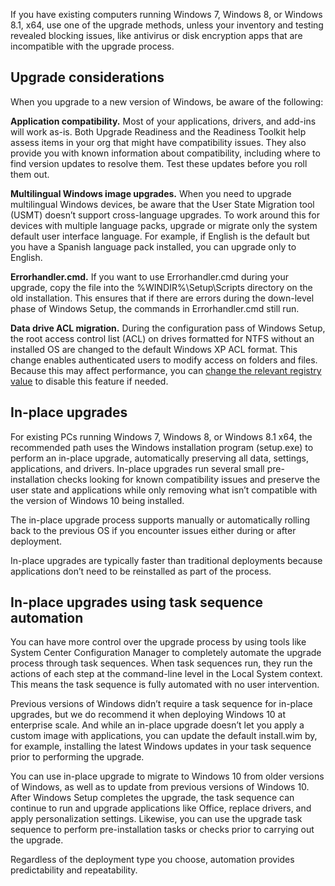 If you have existing computers running Windows 7, Windows 8, or Windows 8.1, x64, use one of the upgrade methods, unless your inventory and testing revealed blocking issues, like antivirus or disk encryption apps that are incompatible with the upgrade process.

## Upgrade considerations

When you upgrade to a new version of Windows, be aware of the following:

**Application compatibility.** Most of your applications, drivers, and add-ins will work as-is. Both Upgrade Readiness and the Readiness Toolkit help assess items in your org that might have compatibility issues. They also provide you with known information about compatibility, including where to find version updates to resolve them. Test these updates before you roll them out.

**Multilingual Windows image upgrades.** When you need to upgrade multilingual Windows devices, be aware that the User State Migration tool (USMT) doesn’t support cross-language upgrades. To work around this for devices with multiple language packs, upgrade or migrate only the system default user interface language. For example, if English is the default but you have a Spanish language pack installed, you can upgrade only to English. 

**Errorhandler.cmd.** If you want to use Errorhandler.cmd during your upgrade, copy the file into the %WINDIR%\Setup\Scripts directory on the old installation. This ensures that if there are errors during the down-level phase of Windows Setup, the commands in Errorhandler.cmd still run.

**Data drive ACL migration.** During the configuration pass of Windows Setup, the root access control list (ACL) on drives formatted for NTFS without an installed OS are changed to the default Windows XP ACL format. This change enables authenticated users to modify access on folders and files. Because this may affect performance, you can [change the relevant registry value](/windows/deployment/upgrade/windows-upgrade-and-migration-considerations) to disable this feature if needed.

## In-place upgrades

For existing PCs running Windows 7, Windows 8, or Windows 8.1 x64, the recommended path uses the Windows installation program (setup.exe) to perform an in-place upgrade, automatically preserving all data, settings, applications, and drivers. In-place upgrades run several small pre-installation checks looking for known compatibility issues and preserve the user state and applications while only removing what isn’t compatible with the version of Windows 10 being installed. 

The in-place upgrade process supports manually or automatically rolling back to the previous OS if you encounter issues either during or after deployment. 

In-place upgrades are typically faster than traditional deployments because applications don’t need to be reinstalled as part of the process.

## In-place upgrades using task sequence automation

You can have more control over the upgrade process by using tools like System Center Configuration Manager to completely automate the upgrade process through task sequences. When task sequences run, they run the actions of each step at the command-line level in the Local System context. This means the task sequence is fully automated with no user intervention.

Previous versions of Windows didn’t require a task sequence for in-place upgrades, but we do recommend it when deploying Windows 10 at enterprise scale. And while an in-place upgrade doesn’t let you apply a custom image with applications, you can update the default install.wim by, for example, installing the latest Windows updates in your task sequence prior to performing the upgrade.

You can use in-place upgrade to migrate to Windows 10 from older versions of Windows, as well as to update from previous versions of Windows 10. After Windows Setup completes the upgrade, the task sequence can continue to run and upgrade applications like Office, replace drivers, and apply personalization settings. Likewise, you can use the upgrade task sequence to perform pre-installation tasks or checks prior to carrying out the upgrade.

Regardless of the deployment type you choose, automation provides predictability and repeatability. 